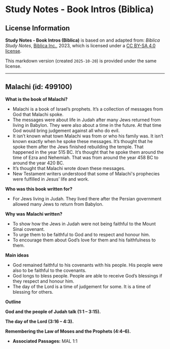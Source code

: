 # Study Notes - Book Intros (Biblica)

## License Information

**Study Notes - Book Intros (Biblica)** is based on and adapted from: _Biblica Study Notes_, [Biblica Inc.](https://www.biblica.com/), 2023, which is licensed under a [CC BY-SA 4.0 license](https://creativecommons.org/licenses/by-sa/4.0/legalcode.en).

This markdown version (created `2025-10-20`) is provided under the same license.



--------------------------------

## Malachi (id: 499100)

**What is the book of Malachi?**

* Malachi is a book of Israel’s prophets. It’s a collection of messages from God that Malachi spoke.
* The messages were about life in Judah after many Jews returned from living in Babylon. They were also about a time in the future. At that time God would bring judgement against all who do evil.
* It isn’t known what town Malachi was from or who his family was. It isn’t known exactly when he spoke these messages. It’s thought that he spoke them after the Jews finished rebuilding the temple. That happened in the year 515 BC. It’s thought that he spoke them around the time of Ezra and Nehemiah. That was from around the year 458 BC to around the year 420 BC.
* It’s thought that Malachi wrote down these messages.
* New Testament writers understood that some of Malachi's prophecies were fulfilled in Jesus’ life and work.

**Who was this book written for?**

* For Jews living in Judah. They lived there after the Persian government allowed many Jews to return from Babylon.

**Why was** **Malachi written?**

* To show how the Jews in Judah were not being faithful to the Mount Sinai covenant.
* To urge them to be faithful to God and to respect and honour him.
* To encourage them about God’s love for them and his faithfulness to them.

**Main ideas**

* God remained faithful to his covenants with his people. His people were also to be faithful to the covenants.
* God longs to bless people. People are able to receive God’s blessings if they respect and honour him.
* The day of the Lord is a time of judgement for some. It is a time of blessing for others.

**Outline**

**God and the people of Judah talk (1:1 – 3:15\).**

**The day of the Lord (3:16 – 4:3\).**

**Remembering the Law of Moses and the Prophets (4:4–6\).**

* **Associated Passages:** MAL 1:1


